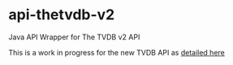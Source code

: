 # api-thetvdb-v2
Java API Wrapper for The TVDB v2 API

This is a work in progress for the new TVDB API as [detailed here](https://api.thetvdb.com/swagger#/)
